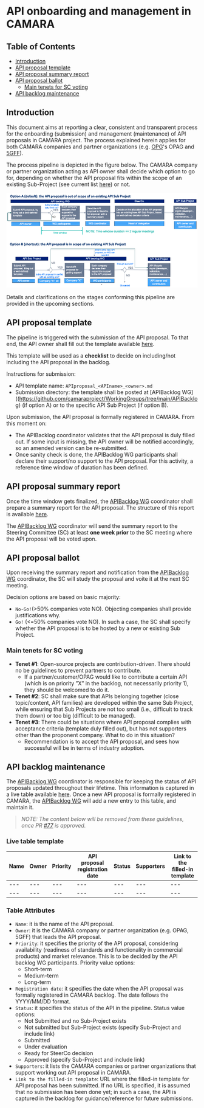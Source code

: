 # API onboarding and management in CAMARA


## Table of Contents

  - [Introduction](#introduction)
  - [API proposal template](#api-proposal-template)
  - [API proposal summary report](#api-proposal-summary-report)
  - [API proposal ballot](#api-proposal-ballot)
    - [Main tenets for SC voting](#main-tenets-for-sc-voting)
  - [API backlog maintenance](#api-backlog-maintenance)



## Introduction

This document aims at reporting a clear, consistent and transparent process for the onboarding (submission) and management (maintenance) of API proposals in CAMARA project. The process explained herein applies for both CAMARA companies and partner organizations (e.g. [OPG](https://www.gsma.com/futurenetworks/5g-operator-platform/)'s OPAG and [5GFF](https://www.verizon.com/about/5g-future-forum)).

The process pipeline is depicted in the figure below. The CAMARA company or partner organization acting as API owner shall decide which option to go for, depending on whether the API proposal fits within the scope of an existing Sub-Project (see current list [here](https://github.com/camaraproject)) or not. 

![Pipeline](./ressources/onboarding-pipeline.png)

Details and clarifications on the stages conforming this pipeline are provided in the upcoming sections. 

## API proposal template
The pipeline is triggered with the submission of the API proposal. To that end, the API owner shall fill out the template available [here](https://github.com/camaraproject/WorkingGroups/blob/main/Commonalities/documentation/Deliverables/API-proposal-template.md). 

This template will be used as a **checklist** to decide on including/not including the API proposal in the backlog.

Instructions for submission: 
- API template name: `APIproposal_<APIname>_<owner>.md`
- Submission directory: the template shall be posted at [APIBacklog WG]((https://github.com/camaraproject/WorkingGroups/tree/main/APIBacklog) (if option A) or to the specific API Sub Project (if option B). 

Upon submission, the API proposal is formally registered in CAMARA. From this moment on:
- The APIBacklog coordinator validates that the API proposal is duly filled out. If some input is missing, the API owner will be notified accordingly, so an amended version can be re-submitted. 
- Once sanity check is done, the APIBacklog WG participants shall declare their support/no support to the API proposal. For this activity, a reference time window of duration has been defined. 

## API proposal summary report
Once the time window gets finalized, the [APIBacklog WG](https://github.com/camaraproject/WorkingGroups/tree/main/APIBacklog) coordinator shall prepare a summary report for the API proposal. The structure of this report is available [here](https://github.com/camaraproject/WorkingGroups/blob/main/Commonalities/documentation/Deliverables/API-Summary-report-template.md). 

The [APIBacklog WG](https://github.com/camaraproject/WorkingGroups/tree/main/APIBacklog) coordinator will send the summary report to the Steering Committee (SC) at least **one week prior** to the SC meeting where the API proposal will be voted upon. 

## API proposal ballot
Upon receiving the summary report and notification from the [APIBacklog WG](https://github.com/camaraproject/WorkingGroups/tree/main/APIBacklog) coordinator, the SC will study the proposal and voite it at the next SC meeting. 

Decision options are based on basic majority:
- `No-Go!`(>50% companies vote NO). Objecting companies shall provide justifications why.
- `Go!` (<=50% companies vote NO). In such a case, the SC shall specify whether the API proposal is to be hosted by a new or existing Sub Project.

### Main tenets for SC voting
- **Tenet #1**: Open-source projects are contribution-driven.  There should no be guidelines to prevent partners to contribute. 
    - If a partner/customer/OPAG would like to contribute a certain API (which is on priority ”X” in the backlog, not necessarily priority 1), they should be welcomed to do it.<br>
- **Tenet #2**: SC shall make sure that APIs belonging together (close topic/content, API families) are developed within the same Sub Project, while ensuring that Sub Projects are not too small (i.e., difficult to track them down) or too big (difficult to be managed).<br>
- **Tenet #3**: There could be situations where API proposal complies with acceptance criteria (template duly filled out), but has not supporters other than the proponent company. What to do in this situation?	
    - Recommendation is to accept the API proposal, and sees how successful  will be in terms of industry adoption. 


## API backlog maintenance
The [APIBacklog WG](https://github.com/camaraproject/WorkingGroups/tree/main/APIBacklog) coordinator is responsible for keeping the status of API proposals updated throughout their lifetime. This information is captured in a live table available [here](URL-To-Be-Defined). Once a new API proposal is formally registered in CAMARA, the [APIBacklog WG](https://github.com/camaraproject/WorkingGroups/tree/main/APIBacklog) will add a new entry to this table, and maintain it. 

> _NOTE: The content below will be removed from these guidelines, once PR [#77](https://github.com/camaraproject/WorkingGroups/pull/77) is approved._

### Live table template

| **Name**  |  **Owner**  | **Priority** | **API proposal registration date** | **Status**  | **Supporters** | **Link to the filled-in template** |
| --- |  ---  | --- | --- | --- | --- | --- |
| --- |  ---  | --- | --- | --- | --- | --- |
| --- |  ---  | --- | --- | --- | --- | --- |

### Table Attributes
- `Name`: it is the name of the API proposal. 
- `Owner`: it is the CAMARA company or partner organization (e.g. OPAG, 5GFF) that leads the API proposal.
- `Priority`: it specifies the priority of the API proposal, considering availability (readiness of standards and functionality in commercial products) and market relevance. This is to be decided by the API backlog WG participants. Priority value options:
	- Short-term
	- Medium-term
	- Long-term
- `Registration date`: it specifies the date when the API proposal was formally registered in CAMARA backlog. The date follows the YYYY/MM/DD format. 
- `Status`: it specifies the status of the API in the pipeline. Status value options:
	- Not Submitted and no Sub-Project exists
	- Not submitted but Sub-Project exists (specify Sub-Project and include link)
	- Submitted 
	- Under evaluation
	- Ready for SteerCo decision
	- Approved (specify Sub-Project and include link)
- `Supporters`: it lists the CAMARA companies or partner organizations that support working out API proposal in CAMARA. 
- `Link to the filled-in template`: URL where the filled-in template for API proposal has been submitted. If no URL is specified, it is assumed that no submission has been done yet; in such a case, the API is captured in the backlog for guidance/reference for future submissions.


